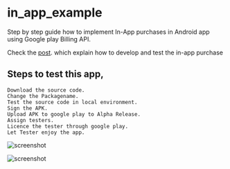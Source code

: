 # in_app_example
Step by step guide how to implement In-App purchases in Android app using Google play Billing API.

Check the [post](https://appsgit.com/android-in-app-billing-api-monetize-your-app-using-play-billing-library-buy-subscribe/). which explain how to develop and test the in-app purchase 

## Steps to test this app,
    Download the source code.
    Change the Packagename.
    Test the source code in local environment.
    Sign the APK.
    Upload APK to google play to Alpha Release.
    Assign testers.
    Licence the tester through google play.
    Let Tester enjoy the app. 
    

![screenshot](https://i1.wp.com/appsgit.com/wp-content/uploads/2017/11/closed_alpha_testing_invitation.png?w=540&ssl=1)

![screenshot](https://i2.wp.com/appsgit.com/wp-content/uploads/2017/11/list_of_inapp_products-1.png?w=540&ssl=1)
